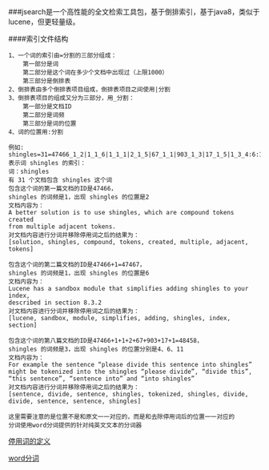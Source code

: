 ###jsearch是一个高性能的全文检索工具包，基于倒排索引，基于java8，类似于lucene，但更轻量级。

####索引文件结构

    1、一个词的索引由=分割的三部分组成：
        第一部分是词
        第二部分是这个词在多少个文档中出现过（上限1000）
        第三部分是倒排表
    2、倒排表由多个倒排表项目组成，倒排表项目之间使用|分割
    3、倒排表项目的组成又分为三部分，用_分割：
        第一部分是文档ID
        第二部分是词频
        第三部分是词的位置
    4、词的位置用:分割
    
    例如:
    shingles=31=47466_1_2|1_1_6|1_1_1|2_1_5|67_1_1|903_1_3|17_1_5|1_3_4:6:11
    表示词 shingles 的索引：
    词：shingles
    有 31 个文档包含 shingles 这个词
    包含这个词的第一篇文档的ID是47466，
    shingles 的词频是1，出现 shingles 的位置是2
    文档内容为：
    A better solution is to use shingles, which are compound tokens created 
    from multiple adjacent tokens.
    对文档内容进行分词并移除停用词之后的结果为：
    [solution, shingles, compound, tokens, created, multiple, adjacent, tokens]
    
    包含这个词的第二篇文档的ID是47466+1=47467，
    shingles 的词频是1，出现 shingles 的位置是6
    文档内容为：
    Lucene has a sandbox module that simplifies adding shingles to your index, 
    described in section 8.3.2
    对文档内容进行分词并移除停用词之后的结果为：
    [lucene, sandbox, module, simplifies, adding, shingles, index, section]
    
    包含这个词的第八篇文档的ID是47466+1+1+2+67+903+17+1=48458，
    shingles 的词频是3，出现 shingles 的位置分别是4、6、11
    文档内容为：
    For example the sentence “please divide this sentence into shingles” 
    might be tokenized into the shingles “please divide”, “divide this”, 
    “this sentence”, “sentence into” and “into shingles”
    对文档内容进行分词并移除停用词之后的结果为：
    [sentence, divide, sentence, shingles, tokenized, shingles, divide, divide, sentence, sentence, shingles]
    
    这里需要注意的是位置不是和原文一一对应的，而是和去除停用词后的位置一一对应的
    分词使用word分词提供的针对纯英文文本的分词器
    
[停用词的定义](https://github.com/ysc/word/blob/master/src/main/resources/stopwords.txt)

[word分词](https://github.com/ysc/word)
        

